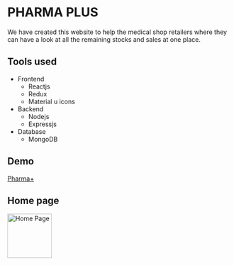 # PHARMA PLUS

We have created this website to help the medical shop retailers where they can have a look at all the remaining stocks and sales at one place.

## Tools used

- Frontend
  - Reactjs
  - Redux
  - Material u icons
- Backend
  - Nodejs
  - Expressjs
- Database
  - MongoDB

## Demo

[Pharma+](https://pharmaplus.herokuapp.com/)

## Home page

<img src="https://res.cloudinary.com/siddarth72/image/upload/v1647770603/pharmaplus/home_giffy_q4m14k.gif" alt="Home Page" width="100px" height="100px"></img>

